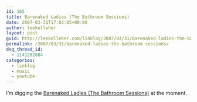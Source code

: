 ```yaml
---
id: 165
title: Barenaked Ladies (The Bathroom Sessions)
date: 2007-03-31T17:03:05+00:00
author: leekelleher
layout: post
guid: http://leekelleher.com/linklog/2007/03/31/barenaked-ladies-the-bathroom-sessions/
permalink: /2007/03/31/barenaked-ladies-the-bathroom-sessions/
dsq_thread_id:
  - 1141282884
categories:
  - linklog
  - music
  - youtube
---
```

I&#8217;m digging the [Barenaked Ladies (The Bathroom Sessions)](http://www.youtube.com/user/NettwerkMusic) at the moment.